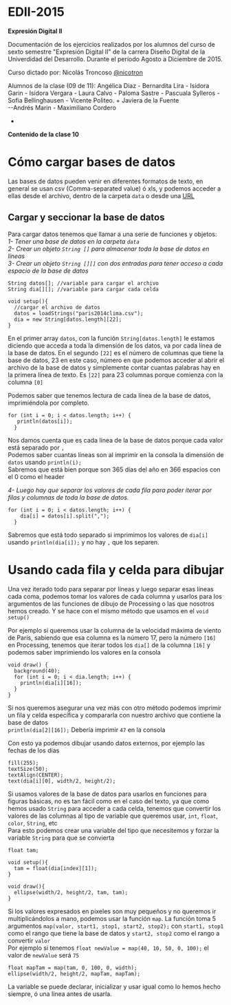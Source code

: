 # EDII-2015
**Expresión Digital II**

Documentación de los ejercicios realizados por los alumnos del curso de sexto semestre "Expresión Digital II" de la carrera Diseño Digital de la Univerdidad del Desarrollo.
Durante el período Agosto a Diciembre de 2015.

Curso dictado por:
Nicolás Troncoso [@nicotron](http://www.twitter.com/nicotron/)

Alumnos de la clase (09 de 11): Angélica Diaz - Bernardita Lira - Isidora Garin - Isidora Vergara - Laura Calvo - Paloma Sastre - Pascuala Sylleros - Sofia Bellinghausen - Vicente Politeo. + Javiera de la Fuente  
--Andrés Marin - Maximiliano Cordero 

-
**Contenido de la clase 10**
# Cómo cargar bases de datos  
Las bases de datos pueden venir en diferentes formatos de texto, en general se usan csv (Comma-separated value) ó xls, y podemos acceder a ellas desde el archivo, dentro de la carpeta `data` o desde una [URL](http://www.wunderground.com/history/airport/KPRX/2014/1/1/CustomHistory.html?dayend=31&monthend=12&yearend=2014&req_city=&req_state=&req_statename=&reqdb.zip=&reqdb.magic=&reqdb.wmo=&format=1) 

## Cargar y seccionar la base de datos
Para cargar datos tenemos que llamar a una serie de funciones y objetos:  
*1- Tener una base de datos en la carpeta `data`*  
*2- Crear un objeto `String []` para almacenar toda la base de datos en líneas*  
*3- Crear un objeto `String [][]` con dos entradas para tener acceso a cada espacio de la base de datos*  

```{processing}
String datos[]; //variable para cargar el archivo
String dia[][]; //variable para cargar cada celda

void setup(){
  //cargar el archivo de datos
  datos = loadStrings("paris2014clima.csv"); 
  dia = new String[datos.length][22];
}
```
En el primer array `datos`, con la función `String[datos.length]` le estamos diciendo que acceda a toda la dimensión de los datos, va por cada línea de la base de datos. En el segundo `[22]` es el número de columnas que tiene la base de datos, 23 en este caso, número en que podemos acceder al abrir el archivo de la base de datos y simplemente contar cuantas palabras hay en la primera línea de texto. Es `[22]` para 23 columnas porque comienza con la columna `[0]`  

Podemos saber que tenemos lectura de cada línea de la base de datos, imprimiéndola por completo.
```{processing}
for (int i = 0; i < datos.length; i++) {
   println(datos[i]);
  }
```
Nos damos cuenta que es cada línea de la base de datos porque cada valor está separado por `,`  
Podemos saber cuantas líneas son al imprimir en la consola la dimensión de `datos` usando `println(i);`  
Sabremos que está bien porque son 365 días del año en 366 espacios con el 0 como el header  


*4- Luego hay que separar los valores de cada fila para poder iterar por filas y columnas de toda la base de datos.*
```{processing}
for (int i = 0; i < datos.length; i++) {
    dia[i] = datos[i].split(",");
  }
```
Sabremos que está todo separado si imprimimos los valores de `dia[i]` usando `println(dia[i]);` y no hay `,` que los separen.

# Usando cada fila y celda para dibujar
Una vez iterado todo para separar por líneas y luego separar esas líneas cada coma, podemos tomar los valores de cada columna y usarlos para los argumentos de las funciones de dibujo de Processing o las que nosotros hemos creado. Y se hace con el mismo método que usamos en el `void setup()`

Por ejemplo si queremos usar la columna de la velocidad máxima de viento de París, sabiendo que esa columna es la número 17, pero la número `[16]` en Processing, tenemos que iterar todos los `dia[]` de la columna `[16]` y podemos saber imprimiendo los valores en la consola

```{processing}
void draw() {
  background(40);
  for (int i = 0; i < dia.length; i++) {
  	println(dia[i][16]);
  }
}
```
Si nos queremos asegurar una vez más con otro método podemos imprimir un fila y celda específica y compararla con nuestro archivo que contiene la base de datos  
`println(dia[2][16]);` Debería imprimir `47` en la consola

Con esto ya podemos dibujar usando datos externos, por ejemplo las fechas de los días
```{processing}
fill(255);
textSize(50);
textAlign(CENTER);
text(dia[i][0], width/2, height/2);
```

Si usamos valores de la base de datos para usarlos en funciones para figuras básicas, no es tan fácil como en el caso del texto, ya que como hemos usado `String` para acceder a cada celda, tenemos que convertir los valores de las columnas al tipo de variable que queremos usar, `int`, `float`, `color`, `String`, etc  
Para esto podemos crear una variable del tipo que necesitemos y forzar la variable `String` para que se convierta  
```{processing}
float tam;

void setup(){
  tam = float(dia[index][1]);
}

void draw(){
  ellipse(width/2, height/2, tam, tam);
}
```

Si los valores expresados en pixeles son muy pequeños y no queremos ir multiplicándolos a mano, podemos usar la función `map`. La función toma 5 argumentos `map(valor, start1, stop1, start2, stop2);` con `start1, stop1` como el rango que tiene la base de datos y `start2, stop2` como el rango a convertir `valor`  
Por ejemplo si tenemos `float newValue = map(40, 10, 50, 0, 100);` el valor de `newValue` será `75`
```{processing}
float mapTam = map(tam, 0, 100, 0, width);
ellipse(width/2, height/2, mapTam, mapTam);
```
La variable se puede declarar, inicializar y usar igual como lo hemos hecho siempre, ó una línea antes de usarla.

